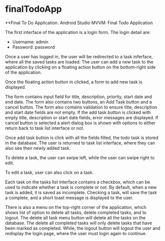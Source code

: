 # finalTodoApp
**Final To Do Application.
Android  Studio MVVM: Final Todo Application

The first interface of the application is a login form. The login detail are:

- Username: admin
- Password: password

Once a user has logged in, the user will be redirected to a task inferface, where all the saved tasks are loaded.
The user can add a new task to the application by clicking on a floating action button on the bottom-right side of the application.

Once the floating action button in clicked, a form to add new task is displayed.

The form contains input field for title, description, priority, start date and end date. 
The form also contains two buttons, an Add Task button and a cancel button.
The form also contains validation to ensure title, description and start date fields are not empty.
If the add task button is clicked with empty title, description or start date fields, error messages are displayed.
If cancel button is selected a alert dialog box is shown with options to either return back to task list interface or not.

Once add task button is click with all the fields filled, the todo task is stored in the database.
The user is returned to task list interface, where they can also see their newly added task.

To delete a task, the user can swipe left, while the user can swipe right to edit.

To edit a task, user can also click on a task.

Each task on the tasks list interface contains a checkbox, which can be used to indicate whether a task is complete or not.
By default, when a new task is added, it is saved as incomplete. Checking a task, will save the task a complete, and a short toast message is displayed to the user.

There is also a menu on the top-right corner of the application, which shows list of option to delete all tasks, delete completed tasks, and to logout.
The delete all task menu button will delete all the tasks on the database.
The delete all completed tasks will only delete tasks that have been marked as completed.
While, the logout button will logout the user and redisplay the login page, where the user must login again to continue.
